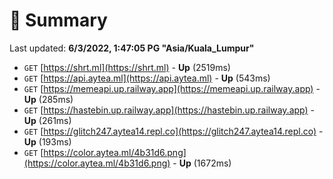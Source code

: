 # 📖 Summary
Last updated: **6/3/2022, 1:47:05 PG "Asia/Kuala_Lumpur"**

- `GET` [https://shrt.ml](https://shrt.ml) - **Up** (2519ms)
- `GET` [https://api.aytea.ml](https://api.aytea.ml) - **Up** (543ms)
- `GET` [https://memeapi.up.railway.app](https://memeapi.up.railway.app) - **Up** (285ms)
- `GET` [https://hastebin.up.railway.app](https://hastebin.up.railway.app) - **Up** (261ms)
- `GET` [https://glitch247.aytea14.repl.co](https://glitch247.aytea14.repl.co) - **Up** (193ms)
- `GET` [https://color.aytea.ml/4b31d6.png](https://color.aytea.ml/4b31d6.png) - **Up** (1672ms)
